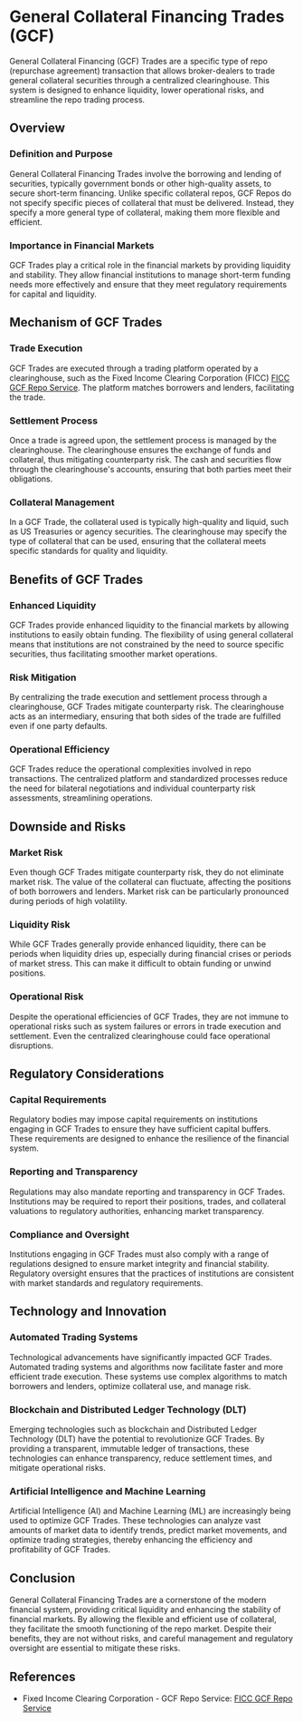 # General Collateral Financing Trades (GCF)

General Collateral Financing (GCF) Trades are a specific type of repo (repurchase agreement) transaction that allows broker-dealers to trade general collateral securities through a centralized clearinghouse. This system is designed to enhance liquidity, lower operational risks, and streamline the repo trading process.

## Overview

### Definition and Purpose
General Collateral Financing Trades involve the borrowing and lending of securities, typically government bonds or other high-quality assets, to secure short-term financing. Unlike specific collateral repos, GCF Repos do not specify specific pieces of collateral that must be delivered. Instead, they specify a more general type of collateral, making them more flexible and efficient.

### Importance in Financial Markets
GCF Trades play a critical role in the financial markets by providing liquidity and stability. They allow financial institutions to manage short-term funding needs more effectively and ensure that they meet regulatory requirements for capital and liquidity.

## Mechanism of GCF Trades

### Trade Execution
GCF Trades are executed through a trading platform operated by a clearinghouse, such as the Fixed Income Clearing Corporation (FICC) [FICC GCF Repo Service](http://www.dtcc.com/clearing-services/ficc-gov/gcf-repo). The platform matches borrowers and lenders, facilitating the trade.

### Settlement Process
Once a trade is agreed upon, the settlement process is managed by the clearinghouse. The clearinghouse ensures the exchange of funds and collateral, thus mitigating counterparty risk. The cash and securities flow through the clearinghouse's accounts, ensuring that both parties meet their obligations.

### Collateral Management
In a GCF Trade, the collateral used is typically high-quality and liquid, such as US Treasuries or agency securities. The clearinghouse may specify the type of collateral that can be used, ensuring that the collateral meets specific standards for quality and liquidity.

## Benefits of GCF Trades

### Enhanced Liquidity
GCF Trades provide enhanced liquidity to the financial markets by allowing institutions to easily obtain funding. The flexibility of using general collateral means that institutions are not constrained by the need to source specific securities, thus facilitating smoother market operations.

### Risk Mitigation
By centralizing the trade execution and settlement process through a clearinghouse, GCF Trades mitigate counterparty risk. The clearinghouse acts as an intermediary, ensuring that both sides of the trade are fulfilled even if one party defaults.

### Operational Efficiency
GCF Trades reduce the operational complexities involved in repo transactions. The centralized platform and standardized processes reduce the need for bilateral negotiations and individual counterparty risk assessments, streamlining operations.

## Downside and Risks

### Market Risk
Even though GCF Trades mitigate counterparty risk, they do not eliminate market risk. The value of the collateral can fluctuate, affecting the positions of both borrowers and lenders. Market risk can be particularly pronounced during periods of high volatility.

### Liquidity Risk
While GCF Trades generally provide enhanced liquidity, there can be periods when liquidity dries up, especially during financial crises or periods of market stress. This can make it difficult to obtain funding or unwind positions.

### Operational Risk
Despite the operational efficiencies of GCF Trades, they are not immune to operational risks such as system failures or errors in trade execution and settlement. Even the centralized clearinghouse could face operational disruptions.

## Regulatory Considerations

### Capital Requirements
Regulatory bodies may impose capital requirements on institutions engaging in GCF Trades to ensure they have sufficient capital buffers. These requirements are designed to enhance the resilience of the financial system.

### Reporting and Transparency
Regulations may also mandate reporting and transparency in GCF Trades. Institutions may be required to report their positions, trades, and collateral valuations to regulatory authorities, enhancing market transparency.

### Compliance and Oversight
Institutions engaging in GCF Trades must also comply with a range of regulations designed to ensure market integrity and financial stability. Regulatory oversight ensures that the practices of institutions are consistent with market standards and regulatory requirements.

## Technology and Innovation

### Automated Trading Systems
Technological advancements have significantly impacted GCF Trades. Automated trading systems and algorithms now facilitate faster and more efficient trade execution. These systems use complex algorithms to match borrowers and lenders, optimize collateral use, and manage risk.

### Blockchain and Distributed Ledger Technology (DLT)
Emerging technologies such as blockchain and Distributed Ledger Technology (DLT) have the potential to revolutionize GCF Trades. By providing a transparent, immutable ledger of transactions, these technologies can enhance transparency, reduce settlement times, and mitigate operational risks.

### Artificial Intelligence and Machine Learning
Artificial Intelligence (AI) and Machine Learning (ML) are increasingly being used to optimize GCF Trades. These technologies can analyze vast amounts of market data to identify trends, predict market movements, and optimize trading strategies, thereby enhancing the efficiency and profitability of GCF Trades.

## Conclusion

General Collateral Financing Trades are a cornerstone of the modern financial system, providing critical liquidity and enhancing the stability of financial markets. By allowing the flexible and efficient use of collateral, they facilitate the smooth functioning of the repo market. Despite their benefits, they are not without risks, and careful management and regulatory oversight are essential to mitigate these risks.

## References

- Fixed Income Clearing Corporation - GCF Repo Service: [FICC GCF Repo Service](http://www.dtcc.com/clearing-services/ficc-gov/gcf-repo)